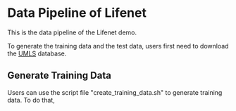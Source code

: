 # Data Pipeline of Lifenet

This is the data pipeline of the Lifenet demo.

To generate the training data and the test data, users first need to download the [UMLS]() database.

## Generate Training Data

Users can use the script file "create_training_data.sh" to generate training data. To do that, 
